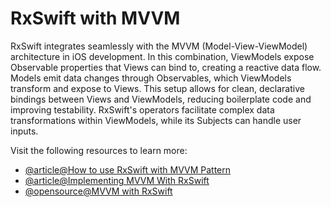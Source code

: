 # RxSwift with MVVM

RxSwift integrates seamlessly with the MVVM (Model-View-ViewModel) architecture in iOS development. In this combination, ViewModels expose Observable properties that Views can bind to, creating a reactive data flow. Models emit data changes through Observables, which ViewModels transform and expose to Views. This setup allows for clean, declarative bindings between Views and ViewModels, reducing boilerplate code and improving testability. RxSwift's operators facilitate complex data transformations within ViewModels, while its Subjects can handle user inputs.

Visit the following resources to learn more:

- [@article@How to use RxSwift with MVVM Pattern](https://www.vincit.com/blog/how-to-use-rxswift-with-mvvm-pattern)
- [@article@Implementing MVVM With RxSwift](https://betterprogramming.pub/ios-mvvm-with-rxswift-part-1-ff9f8102a3c9)
- [@opensource@MVVM with RxSwift](https://github.com/yokurin/RxSwift-MVVM-iOS)